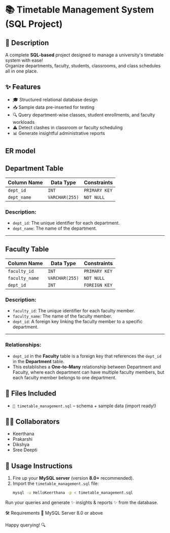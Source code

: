 # 📚 Timetable Management System (SQL Project)

## 📝 Description  
A complete **SQL-based** project designed to manage a university's timetable system with ease!  
Organize departments, faculty, students, classrooms, and class schedules all in one place.

## ✨ Features
- 🎓 Structured relational database design  
- 📥 Sample data pre-inserted for testing  
- 🔍 Query department-wise classes, student enrollments, and faculty workloads  
- ⚠️ Detect clashes in classroom or faculty scheduling  
- 📊 Generate insightful administrative reports

## ER model

## Department Table

| Column Name  | Data Type       | Constraints         |
|--------------|-----------------|---------------------|
| `dept_id`    | `INT`           | `PRIMARY KEY`       |
| `dept_name`  | `VARCHAR(255)`   | `NOT NULL`          |

### Description:
- `dept_id`: The unique identifier for each department.
- `dept_name`: The name of the department.

---

## Faculty Table

| Column Name  | Data Type       | Constraints         |
|--------------|-----------------|---------------------|
| `faculty_id` | `INT`           | `PRIMARY KEY`       |
| `faculty_name`| `VARCHAR(255)`  | `NOT NULL`          |
| `dept_id`    | `INT`           | `FOREIGN KEY`       |

### Description:
- `faculty_id`: The unique identifier for each faculty member.
- `faculty_name`: The name of the faculty member.
- `dept_id`: A foreign key linking the faculty member to a specific department.

---

### Relationships:
- `dept_id` in the **Faculty** table is a foreign key that references the `dept_id` in the **Department** table.
- This establishes a **One-to-Many** relationship between Department and Faculty, where each department can have multiple faculty members, but each faculty member belongs to one department.


## 📁 Files Included
- `📄 timetable_management.sql` – schema + sample data (import ready!)

## 👩‍💻 Collaborators
- Keerthana  
- Prakarshi  
- Dikshya  
- Sree Deepti  

## 🚀 Usage Instructions
1. Fire up your **MySQL server** (version **8.0+** recommended).
2. Import the `timetable_management.sql` file:
   ```bash
   mysql -u HelloKeerthana -p < timetable_management.sql
Run your queries and generate ✨ insights & reports ✨ from the database.

🛠 Requirements
🐬 MySQL Server 8.0 or above

Happy querying! 🔍
